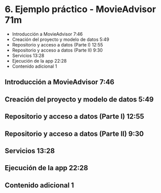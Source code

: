 # 6. Ejemplo práctico - MovieAdvisor 71m

* Introducción a MovieAdvisor 7:46 
* Creación del proyecto y modelo de datos 5:49 
* Repositorio y acceso a datos (Parte I) 12:55 
* Repositorio y acceso a datos (Parte II) 9:30 
* Servicios 13:28 
* Ejecución de la app 22:28 
* Contenido adicional 1

## Introducción a MovieAdvisor 7:46 
## Creación del proyecto y modelo de datos 5:49 
## Repositorio y acceso a datos (Parte I) 12:55 
## Repositorio y acceso a datos (Parte II) 9:30 
## Servicios 13:28 
## Ejecución de la app 22:28 
## Contenido adicional 1
